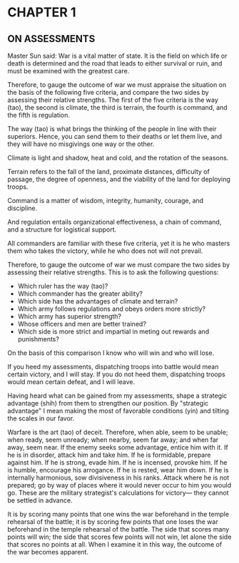 # CHAPTER 1

## ON ASSESSMENTS

Master Sun said: War is a vital matter of state. It is the field on which life or death is determined and the road that leads to either survival or ruin, and must be examined with the greatest care.

Therefore, to gauge the outcome of war we must appraise the situation on the basis of the following five criteria, and compare the two sides by assessing their relative strengths. The first of the five criteria is the way (tao), the second is climate, the third is terrain, the fourth is command, and the fifth is regulation.

The way (tao) is what brings the thinking of the people in line with their superiors. Hence, you can send them to their deaths or let them live, and they will have no misgivings one way or the other.

Climate is light and shadow, heat and cold, and the rotation of the seasons.

Terrain refers to the fall of the land, proximate distances, difficulty of passage, the degree of openness, and the viability of the land for deploying troops.

Command is a matter of wisdom, integrity, humanity, courage, and discipline.

And regulation entails organizational effectiveness, a chain of command, and a structure for logistical support.

All commanders are familiar with these five criteria, yet it is he who masters them who takes the victory, while he who does not will not prevail.

Therefore, to gauge the outcome of war we must compare the two sides by assessing their relative strengths. This is to ask the following questions:

- Which ruler has the way (tao)?
- Which commander has the greater ability?
- Which side has the advantages of climate and terrain?
- Which army follows regulations and obeys orders more strictly?
- Which army has superior strength?
- Whose officers and men are better trained?
- Which side is more strict and impartial in meting out rewards and punishments?

On the basis of this comparison I know who will win and who will lose.

If you heed my assessments, dispatching troops into battle would mean certain victory, and I will stay. If you do not heed them, dispatching troops would mean certain defeat, and I will leave.

Having heard what can be gained from my assessments, shape a strategic advantage (shih) from them to strengthen our position. By "strategic advantage" I mean making the most of favorable conditions (yin) and tilting the scales in our favor.

Warfare is the art (tao) of deceit. Therefore, when able, seem to be unable; when ready, seem unready; when nearby, seem far away; and when far away, seem near. If the enemy seeks some advantage, entice him with it. If he is in disorder, attack him and take him. If he is formidable, prepare against him. If he is strong, evade him. If he is incensed, provoke him. If he is humble, encourage his arrogance. If he is rested, wear him down. If he is internally harmonious, sow divisiveness in his ranks. Attack where he is not prepared; go by way of places where it would never occur to him you would go. These are the military strategist's calculations for victory— they cannot be settled in advance.

It is by scoring many points that one wins the war beforehand in the temple rehearsal of the battle; it is by scoring few points that one loses the war beforehand in the temple rehearsal of the battle. The side that scores many points will win; the side that scores few points will not win, let alone the side that scores no points at all. When I examine it in this way, the outcome of the war becomes apparent.
